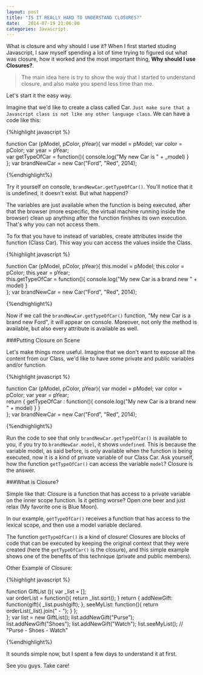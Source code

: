 ```yaml
---
layout: post
title: "IS IT REALLY HARD TO UNDERSTAND CLOSURES?"
date:   2014-07-19 21:06:00
categories: Javascript.
---
```


What is closure and why should I use it?
When I first started studing Javascript, I saw myself spending a lot of time trying to figured out what was  closure, how it worked and the most important thing, **Why should I use Closures?**.

>The main idea here is try to show the way that I started to understand closure, and also make you spend less time than me.

Let's start it the easy way.

Imagine that we'd like to create a class called Car. `Just make sure that a Javascript class is not like any other language class`. We can have a code like this:



{%highlight javascript %}
	
function Car (pModel, pColor, pYear){
    var model = pModel;
	var color = pColor;
	var year = pYear; 	
	var getTypeOfCar = function(){
		console.log("My new Car is " + _model)
	}	
};
var brandNewCar = new Car("Ford", "Red", 2014);

{%endhighlight%} 


Try it yourself on console, `brandNewCar.getTypeOfCar()`. You'll notice that it is undefined, it doesn't exist. But what happend?

The variables are just available when the function is being executed, after that the browser (more especific, the virtual machine running inside the browser) clean up anything after the function finishes its own execution. That's why you can not access them.

To fix that you have to instead of variables, create attributes inside the function (Class Car). This way you can access the values inside the Class.

{%highlight javascript %}
	
function Car (pModel, pColor, pYear){
    this.model = pModel;
	this.color = pColor;
	this.year = pYear; 	
	this.getTypeOfCar = function(){
		console.log("My new Car is a brand new " + model)
	}	
};
var brandNewCar = new Car("Ford", "Red", 2014);

{%endhighlight%} 



Now if we call the `brandNewCar.getTypeOfCar()` function, "My new Car is a brand new Ford", it will appear on console. Moreover, not only the method is available, but also every attribute is available as well.




###Putting Closure on Scene

Let's make things more useful. Imagine that we don't want to expose all the content from our Class, we'd like to have some private and public variables and/or function.



{%highlight javascript %}
	
function Car (pModel, pColor, pYear){
    var model = pModel;
	var color = pColor;
	var year = pYear; 	
	return { getTypeOfCar : function(){
		console.log("My new Car is a brand new " + model)
		}
	}	
};
var brandNewCar = new Car("Ford", "Red", 2014);

{%endhighlight%} 


Run the code to see that only `brandNewCar.getTypeOfCar()` is available to you, if you try to `brandNewCar.model`, it shows `undefined`. This is because the variable model, as said before, is only available when the function is being executed, now it is a kind of private variable of our Class Car. Ask yourself, how the function `getTypeOfCar()` can access the variable `model`? Closure is the answer.

###What is Closure?

Simple like that: Closure is a function that has access to a private variable on the inner scope function. Is it getting worse? Open one beer and just relax (My favorite one is Blue Moon).


In our example, `getTypeOfCar()` receives a function that has access to the lexical scope, and then use a model variable declared.

The function `getTypeOfCar()` is a kind of closure! Closures are blocks of code that can be executed by keeping the original context that they were created (here the `getTypeOfCar()` is the closure), and this simple example shows one of the benefits of this technique (private and public members).


Other Example of Closure:

 
{%highlight javascript %}
	
function GiftList (){ 
    var _list = [];  
    var orderList = function(){
			return _list.sort();
		}
	return { 
		 	addNewGift: function(gift){
				_list.push(gift);
			},
	     seeMyList: function(){
		return orderList(_list).join(" - ");
	}
  };	
};
var list = new GiftList();
list.addNewGift("Purse");
list.addNewGift("Shoes");
list.addNewGift("Watch");
list.seeMyList();
// "Purse - Shoes - Watch"

{%endhighlight%}



It sounds simple now, but I spent a few days to understand it at first.

See you guys. Take care!